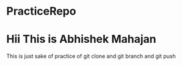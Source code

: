# PracticeRepo
# Hii This is Abhishek Mahajan
This is just sake of practice of git clone and git branch and git push
